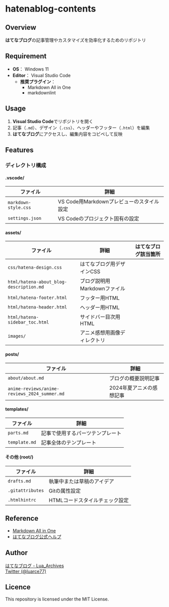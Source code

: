 # hatenablog-contents

## Overview
**はてなブログ**の記事管理やカスタマイズを効率化するためのリポジトリ  

## Requirement
- **OS**： Windows 11
- **Editor**： Visual Studio Code
  - **推奨プラグイン**：
    - Markdown All in One
    - markdownlint

## Usage
1. **Visual Studio Code**でリポジトリを開く
2. 記事（`.md`）、デザイン（`.css`）、ヘッダーやフッター（`.html`）を編集
3. **はてなブログ**にアクセスし、編集内容をコピペして反映

## Features
### ディレクトリ構成
#### .vscode/
| ファイル | 詳細 |
|--------|-----|
| `markdown-style.css` | VS Code用Markdownプレビューのスタイル設定 |
| `settings.json` | VS Codeのプロジェクト固有の設定 |

#### assets/
| ファイル | 詳細 |はてなブログ該当箇所|
|--------|-----|---|
| `css/hatena-design.css` | はてなブログ用デザインCSS ||
| `html/hatena-about_blog-description.md` | ブログ説明用Markdownファイル ||
| `html/hatena-footer.html` | フッター用HTML ||
| `html/hatena-header.html` | ヘッダー用HTML ||
| `html/hatena-sidebar_toc.html` | サイドバー目次用HTML |
| `images/` | アニメ感想用画像ディレクトリ |

#### posts/
| ファイル | 詳細 |
|--------|-----|
| `about/about.md` | ブログの概要説明記事 |
| `anime-reviews/anime-reviews_2024_summer.md` | 2024年夏アニメの感想記事 |

#### templates/
| ファイル | 詳細 |
|--------|-----|
| `parts.md` | 記事で使用するパーツテンプレート |
| `template.md` | 記事全体のテンプレート |

#### その他 (root/)
| ファイル | 詳細 |
|--------|-----|
| `drafts.md` | 執筆中または草稿のアイデア |
| `.gitattributes` | Gitの属性設定 |
| `.htmlhintrc` | HTMLコードスタイルチェック設定 |

## Reference
- [Markdown All in One](https://marketplace.visualstudio.com/items?itemName=yzhang.markdown-all-in-one)
- [はてなブログ公式ヘルプ](https://help.hatenablog.com/)

## Author

[はてなブログ - Lua_Archives](https://luarce.hatenablog.com/archive)  
[Twitter (@luarce77)](https://twitter.com/luarce77)

## Licence
This repository is licensed under the MIT License.

